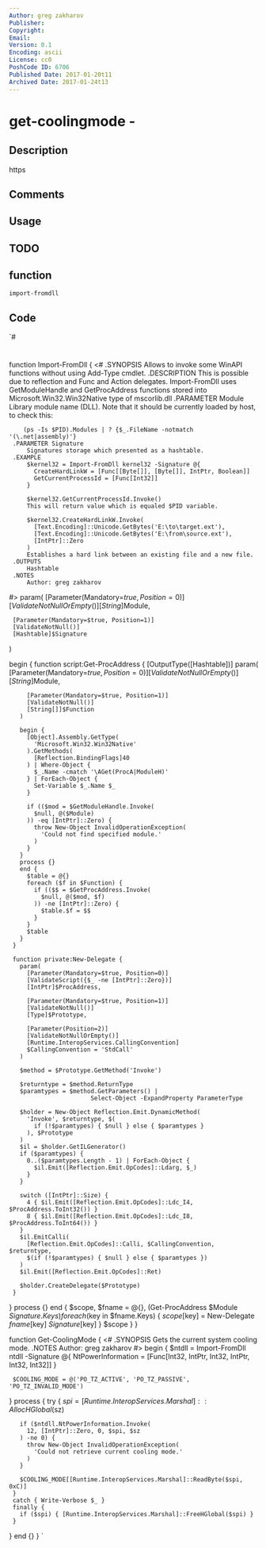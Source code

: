 ```yaml
---
Author: greg zakharov
Publisher: 
Copyright: 
Email: 
Version: 0.1
Encoding: ascii
License: cc0
PoshCode ID: 6706
Published Date: 2017-01-20t11
Archived Date: 2017-01-24t13
---
```


# get-coolingmode - 

## Description

https

## Comments



## Usage



## TODO



## function

`import-fromdll`

## Code

`#
 #
 function Import-FromDll {
   <#
     .SYNOPSIS
         Allows to invoke some WinAPI functions without using Add-Type
         cmdlet.
     .DESCRIPTION
         This is possible due to reflection and Func and Action delegates.
         Import-FromDll uses GetModuleHandle and GetProcAddress functions
         stored into Microsoft.Win32.Win32Native type of mscorlib.dll
     .PARAMETER Module
         Library module name (DLL). Note that it should be currently loaded
         by host, to check this:
         
        (ps -Is $PID).Modules | ? {$_.FileName -notmatch '(\.net|assembly)'}
     .PARAMETER Signature
         Signatures storage which presented as a hashtable.
     .EXAMPLE
         $kernel32 = Import-FromDll kernel32 -Signature @{
           CreateHardLinkW = [Func[[Byte[]], [Byte[]], IntPtr, Boolean]]
           GetCurrentProcessId = [Func[Int32]]
         }
         
         $kernel32.GetCurrentProcessId.Invoke()
         This will return value which is equaled $PID variable.
         
         $kernel32.CreateHardLinkW.Invoke(
           [Text.Encoding]::Unicode.GetBytes('E:\to\target.ext'),
           [Text.Encoding]::Unicode.GetBytes('E:\from\source.ext'),
           [IntPtr]::Zero
         )
         Establishes a hard link between an existing file and a new file.
     .OUTPUTS
         Hashtable
     .NOTES
         Author: greg zakharov
   #>
   param(
     [Parameter(Mandatory=$true, Position=0)]
     [ValidateNotNullOrEmpty()]
     [String]$Module,
     
     [Parameter(Mandatory=$true, Position=1)]
     [ValidateNotNull()]
     [Hashtable]$Signature
   )
   
   begin {
     function script:Get-ProcAddress {
       [OutputType([Hashtable])]
       param(
         [Parameter(Mandatory=$true, Position=0)]
         [ValidateNotNullOrEmpty()]
         [String]$Module,
         
         [Parameter(Mandatory=$true, Position=1)]
         [ValidateNotNull()]
         [String[]]$Function
       )
       
       begin {
         [Object].Assembly.GetType(
           'Microsoft.Win32.Win32Native'
         ).GetMethods(
           [Reflection.BindingFlags]40
         ) | Where-Object {
           $_.Name -cmatch '\AGet(ProcA|ModuleH)'
         } | ForEach-Object {
           Set-Variable $_.Name $_
         }
         
         if (($mod = $GetModuleHandle.Invoke(
           $null, @($Module)
         )) -eq [IntPtr]::Zero) {
           throw New-Object InvalidOperationException(
             'Could not find specified module.'
           )
         }
       }
       process {}
       end {
         $table = @{}
         foreach ($f in $Function) {
           if (($$ = $GetProcAddress.Invoke(
             $null, @($mod, $f)
           )) -ne [IntPtr]::Zero) {
             $table.$f = $$
           }
         }
         $table
       }
     }
     
     function private:New-Delegate {
       param(
         [Parameter(Mandatory=$true, Position=0)]
         [ValidateScript({$_ -ne [IntPtr]::Zero})]
         [IntPtr]$ProcAddress,
         
         [Parameter(Mandatory=$true, Position=1)]
         [ValidateNotNull()]
         [Type]$Prototype,
         
         [Parameter(Position=2)]
         [ValidateNotNullOrEmpty()]
         [Runtime.InteropServices.CallingConvention]
         $CallingConvention = 'StdCall'
       )
       
       $method = $Prototype.GetMethod('Invoke')
       
       $returntype = $method.ReturnType
       $paramtypes = $method.GetParameters() |
                           Select-Object -ExpandProperty ParameterType
       
       $holder = New-Object Reflection.Emit.DynamicMethod(
         'Invoke', $returntype, $(
           if (!$paramtypes) { $null } else { $paramtypes }
         ), $Prototype
       )
       $il = $holder.GetILGenerator()
       if ($paramtypes) {
         0..($paramtypes.Length - 1) | ForEach-Object {
           $il.Emit([Reflection.Emit.OpCodes]::Ldarg, $_)
         }
       }
       
       switch ([IntPtr]::Size) {
         4 { $il.Emit([Reflection.Emit.OpCodes]::Ldc_I4, $ProcAddress.ToInt32()) }
         8 { $il.Emit([Reflection.Emit.OpCodes]::Ldc_I8, $ProcAddress.ToInt64()) }
       }
       $il.EmitCalli(
         [Reflection.Emit.OpCodes]::Calli, $CallingConvention, $returntype,
         $(if (!$paramtypes) { $null } else { $paramtypes })
       )
       $il.Emit([Reflection.Emit.OpCodes]::Ret)
       
       $holder.CreateDelegate($Prototype)
     }
   }
   process {}
   end {
     $scope, $fname = @{}, (Get-ProcAddress $Module $Signature.Keys)
     foreach ($key in $fname.Keys) {
       $scope[$key] = New-Delegate $fname[$key] $Signature[$key]
     }
     $scope
   }
 }
 
 function Get-CoolingMode {
   <#
     .SYNOPSIS
         Gets the current system cooling mode.
     .NOTES
         Author: greg zakharov
   #>
   begin {
     $ntdll = Import-FromDll ntdll -Signature @{
       NtPowerInformation = [Func[Int32, IntPtr, Int32, IntPtr, Int32, Int32]]
     }
 
     $COOLING_MODE = @('PO_TZ_ACTIVE', 'PO_TZ_PASSIVE', 'PO_TZ_INVALID_MODE')
   }
   process {
     try {
       $spi = [Runtime.InteropServices.Marshal]::AllocHGlobal($sz)
 
       if ($ntdll.NtPowerInformation.Invoke(
         12, [IntPtr]::Zero, 0, $spi, $sz
       ) -ne 0) {
         throw New-Object InvalidOperationException(
           'Could not retrieve current cooling mode.'
         )
       }
 
       $COOLING_MODE[[Runtime.InteropServices.Marshal]::ReadByte($spi, 0xC)]
     }
     catch { Write-Verbose $_ }
     finally {
       if ($spi) { [Runtime.InteropServices.Marshal]::FreeHGlobal($spi) }
     }
   }
   end {}
 }
`

